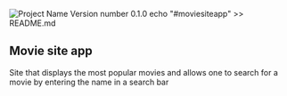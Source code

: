![Project Name](https://user-images.githubusercontent.com/67350852/123563921-4dc04300-d785-11eb-87a3-7369ae234e4a.gif)
Version number  0.1.0 
echo "#moviesiteapp" >> README.md
## Movie site app

Site that displays the most popular movies and allows one to search for a movie by entering the name in a search bar

